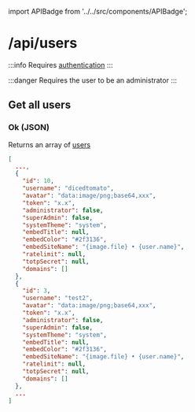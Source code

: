 import APIBadge from '../../src/components/APIBadge';

# /api/users

:::info
Requires [authentication](/docs/api#authentication)
:::

:::danger
Requires the user to be an administrator
:::

## <APIBadge type="GET" /> Get all users

### <APIBadge type="200" /> Ok (JSON)

Returns an array of [users](/docs/api/models/user)

```json
[
  ...,
  {
    "id": 10,
    "username": "dicedtomato",
    "avatar": "data:image/png;base64,xxx",
    "token": "x.x",
    "administrator": false,
    "superAdmin": false,
    "systemTheme": "system",
    "embedTitle": null,
    "embedColor": "#2f3136",
    "embedSiteName": "{image.file} • {user.name}",
    "ratelimit": null,
    "totpSecret": null,
    "domains": []
  },
  {
    "id": 3,
    "username": "test2",
    "avatar": "data:image/png;base64,xxx",
    "token": "x.x",
    "administrator": false,
    "superAdmin": false,
    "systemTheme": "system",
    "embedTitle": null,
    "embedColor": "#2f3136",
    "embedSiteName": "{image.file} • {user.name}",
    "ratelimit": null,
    "totpSecret": null,
    "domains": []
  },
  ...
]
```